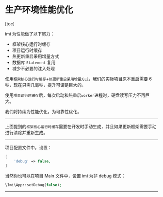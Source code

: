 # 生产环境性能优化

[toc]

imi 为性能做了以下努力：

* 框架核心运行时缓存
* 项目运行时缓存
* 热更新重启采用增量方式
* 数据库 `Statement` 复用
* 减少不必要的注入处理

使用`框架核心运行时缓存`+`热更新重启采用增量方式`，我们的实际项目原本重启需要 6 秒，现在只需几毫秒，提升可谓是巨大的。

使用`项目运行时缓存`后，每次启动和热重启`worker`进程时，硬盘读写压力不再巨大。

我们将持续为性能优化，为可靠性优化。

---

上面提到的`框架核心运行时缓存`需要在开发时手动生成，并且如果更新框架需要手动进行清除并重新生成。

---

项目配置文件中，设置：

```php
[
    'debug' => false,
]
```

当然你也可以在项目 Main 文件中，设置 imi 为非 debug 模式：

```php
\Imi\App::setDebug(false);
```

---
